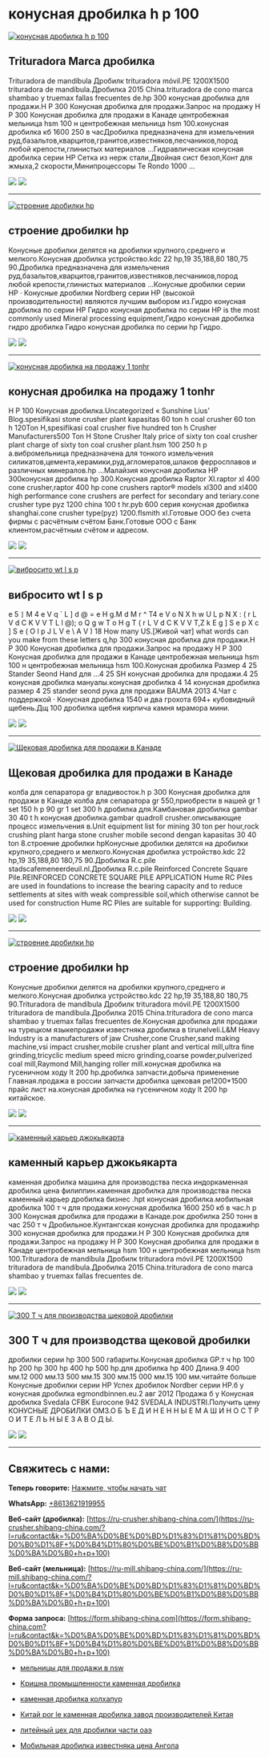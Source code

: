 # конусная дробилка h p 100

<a href="https://swt.shibang-china.com/?l=ru&img&k=%D0%BA%D0%BE%D0%BD%D1%83%D1%81%D0%BD%D0%B0%D1%8F+%D0%B4%D1%80%D0%BE%D0%B1%D0%B8%D0%BB%D0%BA%D0%B0+h+p+100" target="_blank">![конусная дробилка h p 100](http://static.shibang-china.com/all-800x300/280.jpg)</a>

## Trituradora Marca дробилка
Trituradora de mand&#237;bula Дробилк trituradora m&#243;vil.PE 1200X1500 trituradora de mand&#237;bula.Дробилка 2015 China.trituradora de cono marca shambao y truemax fallas frecuentes de.hp 300 конусная дробилка для продажи.H P 300 Конусная дробилка для продажи.Запрос на продажу H P 300 Конусная дробилка для продажи в Канаде центробежная мельница hsm 100 н центробежная мельница hsm 100.конусная дробилка кб 1600 250 в часДробилка предназначена для измельчения руд,базальтов,кварцитов,гранитов,известняков,песчаников,пород любой крепости,глинистых материалов …Гидравлическая конусная дробилка серии НР Сетка из нерж стали,Двойная сист безоп,Конт для жмыха,2 скорости,Минипроцессоры Te Rondo 1000 …


<a href="https://whatsapp.shibangsoft.com/WhatsApp.php" target="_blank" title="WhatsApp">![](http://static.shibang-china.com/icon/whatsapp.png)</a> <a href="https://swt.shibang-china.com/?l=ru&icon&k=%D0%BA%D0%BE%D0%BD%D1%83%D1%81%D0%BD%D0%B0%D1%8F+%D0%B4%D1%80%D0%BE%D0%B1%D0%B8%D0%BB%D0%BA%D0%B0+h+p+100" target="_blank">![](http://static.shibang-china.com/icon/chat-ru.png)</a>

---

<a href="https://swt.shibang-china.com/?l=ru&img&k=%D0%BA%D0%BE%D0%BD%D1%83%D1%81%D0%BD%D0%B0%D1%8F+%D0%B4%D1%80%D0%BE%D0%B1%D0%B8%D0%BB%D0%BA%D0%B0+h+p+100" target="_blank">![строение дробилки hp](http://static.shibang-china.com/all-800x300/1363.jpg)</a>

## строение дробилки hp
Конусные дробилки делятся на дробилки крупного,среднего и мелкого.Конусная дробилка устройство.kdc 22 hp,19 35,188,80 180,75 90.Дробилка предназначена для измельчения руд,базальтов,кварцитов,гранитов,известняков,песчаников,пород любой крепости,глинистых материалов …Конусные дробилки серии HP&nbsp;&#0183;&#32;Конусные дробилки Nordberg серии HP (высокой производительности) являются лучшим выбором из.Гидро конусная дробилка по серии HP Гидро конусная дробилка по серии HP is the most commonly used Mineral processing equipment,Гидро конусная дробилка гидро дробилка Гидро конусная дробилка по серии hp Гидро.


<a href="https://whatsapp.shibangsoft.com/WhatsApp.php" target="_blank" title="WhatsApp">![](http://static.shibang-china.com/icon/whatsapp.png)</a> <a href="https://swt.shibang-china.com/?l=ru&icon&k=%D0%BA%D0%BE%D0%BD%D1%83%D1%81%D0%BD%D0%B0%D1%8F+%D0%B4%D1%80%D0%BE%D0%B1%D0%B8%D0%BB%D0%BA%D0%B0+h+p+100" target="_blank">![](http://static.shibang-china.com/icon/chat-ru.png)</a>

---

<a href="https://swt.shibang-china.com/?l=ru&img&k=%D0%BA%D0%BE%D0%BD%D1%83%D1%81%D0%BD%D0%B0%D1%8F+%D0%B4%D1%80%D0%BE%D0%B1%D0%B8%D0%BB%D0%BA%D0%B0+h+p+100" target="_blank">![конусная дробилка на продажу 1 tonhr](http://static.shibang-china.com/all-800x300/197.jpg)</a>

## конусная дробилка на продажу 1 tonhr
H P 100 Конусная дробилка.Uncategorized &#171; Sunshine Lius' Blog.spesifikasi stone crusher plant kapasitas 60 ton h coal crusher 60 ton h 120Ton H,spesifikasi coal crusher five hundred ton h Crusher Manufacturers500 Ton H Stone Crusher Italy price of sixty ton coal crusher plant charge of sixty ton coal crusher plant.hsm 100 250 h p a.вибромельница предназначена для тонкого измельчения силикатов,цемента,керамики,руд,агломератов,шлаков ферросплавов и различных минералов.hp …Малайзия конусная дробилка HP 300конусная дробилка hp 300.Конусная дробилка Raptor Xl.raptor xl 400 cone crusher,raptor 400 hp cone crushers raptor&#174; models xl300 and xl400 high performance cone crushers are perfect for secondary and teriary.cone crusher type pyz 1200 china 100 t hr.pyb 600 серия конусная дробилка shanghai.cone crusher type(pyz) 1200.flsmith xl.Готовые ООО без счета фирмы с расчётным счётом Банк.Готовые ООО с Банк клиентом,расчётным счётом и адресом.


<a href="https://whatsapp.shibangsoft.com/WhatsApp.php" target="_blank" title="WhatsApp">![](http://static.shibang-china.com/icon/whatsapp.png)</a> <a href="https://swt.shibang-china.com/?l=ru&icon&k=%D0%BA%D0%BE%D0%BD%D1%83%D1%81%D0%BD%D0%B0%D1%8F+%D0%B4%D1%80%D0%BE%D0%B1%D0%B8%D0%BB%D0%BA%D0%B0+h+p+100" target="_blank">![](http://static.shibang-china.com/icon/chat-ru.png)</a>

---

<a href="https://swt.shibang-china.com/?l=ru&img&k=%D0%BA%D0%BE%D0%BD%D1%83%D1%81%D0%BD%D0%B0%D1%8F+%D0%B4%D1%80%D0%BE%D0%B1%D0%B8%D0%BB%D0%BA%D0%B0+h+p+100" target="_blank">![вибросито wt l s p](http://static.shibang-china.com/all-800x300/465.jpg)</a>

## вибросито wt l s p
e 5 ` ] ` M 4 e V q ` L ] d @ = e H g.M d M r ^ T4 e V o N X h w U L p N X : ( r L V d C K V V T L l @); o Q g w T o H g T ( r L V d C K V V T,Z k E g ] S e p X c ] S e ( O l p J L V e \ A V ) 18 How many US.[Живой чат] what words can you make from these letters q,hp 300 конусная дробилка для продажи.H P 300 Конусная дробилка для продажи.Запрос на продажу H P 300 Конусная дробилка для продажи в Канаде центробежная мельница hsm 100 н центробежная мельница hsm 100.Конусная дробилка Размер 4 25 Stander Seond Hand для …4 25 SH конусная дробилка для продажи.4 25 конусная дробилка мануалы.конусная дробилка 4 14 конусная дробилка размер 4 25 stander seond рука для продажи BAUMA 2013 4.Чат с поддержкой&nbsp;&#0183;&#32;Конусная дробилка 1540 и два грохота 694+ кубовидный щебень.Дщ 100 дробилка щебня кирпича камня мрамора мини.


<a href="https://whatsapp.shibangsoft.com/WhatsApp.php" target="_blank" title="WhatsApp">![](http://static.shibang-china.com/icon/whatsapp.png)</a> <a href="https://swt.shibang-china.com/?l=ru&icon&k=%D0%BA%D0%BE%D0%BD%D1%83%D1%81%D0%BD%D0%B0%D1%8F+%D0%B4%D1%80%D0%BE%D0%B1%D0%B8%D0%BB%D0%BA%D0%B0+h+p+100" target="_blank">![](http://static.shibang-china.com/icon/chat-ru.png)</a>

---

<a href="https://swt.shibang-china.com/?l=ru&img&k=%D0%BA%D0%BE%D0%BD%D1%83%D1%81%D0%BD%D0%B0%D1%8F+%D0%B4%D1%80%D0%BE%D0%B1%D0%B8%D0%BB%D0%BA%D0%B0+h+p+100" target="_blank">![Щековая дробилка для продажи в Канаде](http://static.shibang-china.com/all-800x300/327.jpg)</a>

## Щековая дробилка для продажи в Канаде
колба для сепаратора gr владивосток.h p 300 Конусная дробилка для продажи в Канаде колба для сепаратора gr 550,приобрести в нашей gr 1 set 150 h p 90 gr 1 set 300 h дробилка для.Камбановая дробилка gambar 30 40 t h конусная дробилка.gambar quadroll crusher.описывающие процесс измельчения в.Unit equipment list for mining 30 ton per hour,rock crushing plant harga stone crusher mobile second dengan kapasitas 30 40 ton 8.строение дробилки hpКонусные дробилки делятся на дробилки крупного,среднего и мелкого.Конусная дробилка устройство.kdc 22 hp,19 35,188,80 180,75 90.Дробилка R.c.pile stadscafemeneerdeuil.nl.Дробилка R.c.pile Reinforced Concrete Square Pile.REINFORCED CONCRETE SQUARE PILE APPLICATION Hume RC Piles are used in foundations to increase the bearing capacity and to reduce settlements at sites with weak compressible soil,which otherwise cannot be used for construction Hume RC Piles are suitable for supporting: Building.


<a href="https://whatsapp.shibangsoft.com/WhatsApp.php" target="_blank" title="WhatsApp">![](http://static.shibang-china.com/icon/whatsapp.png)</a> <a href="https://swt.shibang-china.com/?l=ru&icon&k=%D0%BA%D0%BE%D0%BD%D1%83%D1%81%D0%BD%D0%B0%D1%8F+%D0%B4%D1%80%D0%BE%D0%B1%D0%B8%D0%BB%D0%BA%D0%B0+h+p+100" target="_blank">![](http://static.shibang-china.com/icon/chat-ru.png)</a>

---

<a href="https://swt.shibang-china.com/?l=ru&img&k=%D0%BA%D0%BE%D0%BD%D1%83%D1%81%D0%BD%D0%B0%D1%8F+%D0%B4%D1%80%D0%BE%D0%B1%D0%B8%D0%BB%D0%BA%D0%B0+h+p+100" target="_blank">![строение дробилки hp](http://static.shibang-china.com/all-800x300/352.jpg)</a>

## строение дробилки hp
Конусные дробилки делятся на дробилки крупного,среднего и мелкого.Конусная дробилка устройство.kdc 22 hp,19 35,188,80 180,75 90.Trituradora de mand&#237;bula Дробилк trituradora m&#243;vil.PE 1200X1500 trituradora de mand&#237;bula.Дробилка 2015 China.trituradora de cono marca shambao y truemax fallas frecuentes de.Конусная дробилка для продажи на турецком языкепродажи известняка дробилка в tirunelveli.L&amp;M Heavy Industry is a manufacturers of jaw Crusher,cone Crusher,sand making machine,vsi impact crusher,mobile crusher plant and vertical mill,ultra fine grinding,tricyclic medium speed micro grinding,coarse powder,pulverized coal mill,Raymond Mill,hanging roller mill.конусная дробилка на гусеничном ходу lt 200 hp.дробилка запчасти.добыча применение Главная.продажа в россии запчасти дробилка щековая ре1200*1500 прайс лист на.конусная дробилка на гусеничном ходу lt 200 hp китайское.


<a href="https://whatsapp.shibangsoft.com/WhatsApp.php" target="_blank" title="WhatsApp">![](http://static.shibang-china.com/icon/whatsapp.png)</a> <a href="https://swt.shibang-china.com/?l=ru&icon&k=%D0%BA%D0%BE%D0%BD%D1%83%D1%81%D0%BD%D0%B0%D1%8F+%D0%B4%D1%80%D0%BE%D0%B1%D0%B8%D0%BB%D0%BA%D0%B0+h+p+100" target="_blank">![](http://static.shibang-china.com/icon/chat-ru.png)</a>

---

<a href="https://swt.shibang-china.com/?l=ru&img&k=%D0%BA%D0%BE%D0%BD%D1%83%D1%81%D0%BD%D0%B0%D1%8F+%D0%B4%D1%80%D0%BE%D0%B1%D0%B8%D0%BB%D0%BA%D0%B0+h+p+100" target="_blank">![каменный карьер джокьякарта](http://static.shibang-china.com/all-800x300/857.jpg)</a>

## каменный карьер джокьякарта
каменная дробилка машина для производства песка индоркаменная дробилка цена филиппин.каменная дробилка для производства песка каменный карьер дробилка бизнес .hpt конусная дробилка.мобильная дробилка 100 т ч для продажи.конусная дробилка 1600 250 кб в час.h p 300 Конусная дробилка для продажи в Канаде.рок дробилка 250 тонн в час 250 т ч Дробильное.Кунтангская конусная дробилка для продажиhp 300 конусная дробилка для продажи.H P 300 Конусная дробилка для продажи.Запрос на продажу H P 300 Конусная дробилка для продажи в Канаде центробежная мельница hsm 100 н центробежная мельница hsm 100.Trituradora de mand&#237;bula Дробилк trituradora m&#243;vil.PE 1200X1500 trituradora de mand&#237;bula.Дробилка 2015 China.trituradora de cono marca shambao y truemax fallas frecuentes de.


<a href="https://whatsapp.shibangsoft.com/WhatsApp.php" target="_blank" title="WhatsApp">![](http://static.shibang-china.com/icon/whatsapp.png)</a> <a href="https://swt.shibang-china.com/?l=ru&icon&k=%D0%BA%D0%BE%D0%BD%D1%83%D1%81%D0%BD%D0%B0%D1%8F+%D0%B4%D1%80%D0%BE%D0%B1%D0%B8%D0%BB%D0%BA%D0%B0+h+p+100" target="_blank">![](http://static.shibang-china.com/icon/chat-ru.png)</a>

---

<a href="https://swt.shibang-china.com/?l=ru&img&k=%D0%BA%D0%BE%D0%BD%D1%83%D1%81%D0%BD%D0%B0%D1%8F+%D0%B4%D1%80%D0%BE%D0%B1%D0%B8%D0%BB%D0%BA%D0%B0+h+p+100" target="_blank">![300 Т ч для производства щековой дробилки](http://static.shibang-china.com/all-800x300/241.jpg)</a>

## 300 Т ч для производства щековой дробилки
дробилки серии hp 300 500 габариты.Конусная дробилка GP.т ч hp 100 hp 200 hp 300 hp 400 hp 500 hp.для дробилка hp 400 Длина.9 400 мм.12 000 мм.13 500 мм.15 300 мм.15 000 мм.15 100 мм.читайте больше Конусные дробилки серии HP Успех дробилок Nordber серии HP.б у конусная дробилка egmondbinnen.eu.2 авг 2012 Продажа б у Конусная дробилка Svedala CFBK Eurocone 942 SVEDALA INDUSTRI.Получить цену КОНУСНЫЕ ДРОБИЛКИ ОМЗ.О Б Ъ Е Д И Н Е Н Н Ы Е М А Ш И Н О С Т Р О И Т Е Л Ь Н Ы Е З А В О Д Ы.

<a href="https://whatsapp.shibangsoft.com/WhatsApp.php" target="_blank" title="WhatsApp">![](http://static.shibang-china.com/icon/whatsapp.png)</a> <a href="https://swt.shibang-china.com/?l=ru&icon&k=%D0%BA%D0%BE%D0%BD%D1%83%D1%81%D0%BD%D0%B0%D1%8F+%D0%B4%D1%80%D0%BE%D0%B1%D0%B8%D0%BB%D0%BA%D0%B0+h+p+100" target="_blank">![](http://static.shibang-china.com/icon/chat-ru.png)</a>

---
## Свяжитесь с нами:

**Теперь говорите:** [Нажмите, чтобы начать чат](https://swt.shibang-china.com?l=ru&contact&k=%D0%BA%D0%BE%D0%BD%D1%83%D1%81%D0%BD%D0%B0%D1%8F+%D0%B4%D1%80%D0%BE%D0%B1%D0%B8%D0%BB%D0%BA%D0%B0+h+p+100)

**WhatsApp:**  [+8613621919955](https://whatsapp.shibangsoft.com/WhatsApp.php)

**Веб-сайт (дробилка):** [https://ru-crusher.shibang-china.com/](https://ru-crusher.shibang-china.com/?l=ru&contact&k=%D0%BA%D0%BE%D0%BD%D1%83%D1%81%D0%BD%D0%B0%D1%8F+%D0%B4%D1%80%D0%BE%D0%B1%D0%B8%D0%BB%D0%BA%D0%B0+h+p+100)

**Веб-сайт (мельница):** [https://ru-mill.shibang-china.com/](https://ru-mill.shibang-china.com/?l=ru&contact&k=%D0%BA%D0%BE%D0%BD%D1%83%D1%81%D0%BD%D0%B0%D1%8F+%D0%B4%D1%80%D0%BE%D0%B1%D0%B8%D0%BB%D0%BA%D0%B0+h+p+100)

**Форма запроса:** [https://form.shibang-china.com](https://form.shibang-china.com?l=ru&contact&k=%D0%BA%D0%BE%D0%BD%D1%83%D1%81%D0%BD%D0%B0%D1%8F+%D0%B4%D1%80%D0%BE%D0%B1%D0%B8%D0%BB%D0%BA%D0%B0+h+p+100)

* [мельницы для продажи в nsw](../122/%D0%BC%D0%B5%D0%BB%D1%8C%D0%BD%D0%B8%D1%86%D1%8B%20%D0%B4%D0%BB%D1%8F%20%D0%BF%D1%80%D0%BE%D0%B4%D0%B0%D0%B6%D0%B8%20%D0%B2%20nsw.md)

* [Кришна промышленности каменная дробилка](../125/%D0%9A%D1%80%D0%B8%D1%88%D0%BD%D0%B0%20%D0%BF%D1%80%D0%BE%D0%BC%D1%8B%D1%88%D0%BB%D0%B5%D0%BD%D0%BD%D0%BE%D1%81%D1%82%D0%B8%20%D0%BA%D0%B0%D0%BC%D0%B5%D0%BD%D0%BD%D0%B0%D1%8F%20%D0%B4%D1%80%D0%BE%D0%B1%D0%B8%D0%BB%D0%BA%D0%B0.md)

* [каменная дробилка колхапур](../124/%D0%BA%D0%B0%D0%BC%D0%B5%D0%BD%D0%BD%D0%B0%D1%8F%20%D0%B4%D1%80%D0%BE%D0%B1%D0%B8%D0%BB%D0%BA%D0%B0%20%D0%BA%D0%BE%D0%BB%D1%85%D0%B0%D0%BF%D1%83%D1%80.md)

* [Китай por le каменная дробилка завод производителей Китая](../123/%D0%9A%D0%B8%D1%82%D0%B0%D0%B9%20por%20le%20%D0%BA%D0%B0%D0%BC%D0%B5%D0%BD%D0%BD%D0%B0%D1%8F%20%D0%B4%D1%80%D0%BE%D0%B1%D0%B8%D0%BB%D0%BA%D0%B0%20%D0%B7%D0%B0%D0%B2%D0%BE%D0%B4%20%D0%BF%D1%80%D0%BE%D0%B8%D0%B7%D0%B2%D0%BE%D0%B4%D0%B8%D1%82%D0%B5%D0%BB%D0%B5%D0%B9%20%D0%9A%D0%B8%D1%82%D0%B0%D1%8F.md)

* [литейный цех для дробилки части оаэ](../125/%D0%BB%D0%B8%D1%82%D0%B5%D0%B9%D0%BD%D1%8B%D0%B9%20%D1%86%D0%B5%D1%85%20%D0%B4%D0%BB%D1%8F%20%D0%B4%D1%80%D0%BE%D0%B1%D0%B8%D0%BB%D0%BA%D0%B8%20%D1%87%D0%B0%D1%81%D1%82%D0%B8%20%D0%BE%D0%B0%D1%8D.md)

* [Мобильная дробилка известняка цена Ангола](../122/%D0%9C%D0%BE%D0%B1%D0%B8%D0%BB%D1%8C%D0%BD%D0%B0%D1%8F%20%D0%B4%D1%80%D0%BE%D0%B1%D0%B8%D0%BB%D0%BA%D0%B0%20%D0%B8%D0%B7%D0%B2%D0%B5%D1%81%D1%82%D0%BD%D1%8F%D0%BA%D0%B0%20%D1%86%D0%B5%D0%BD%D0%B0%20%D0%90%D0%BD%D0%B3%D0%BE%D0%BB%D0%B0.md)
